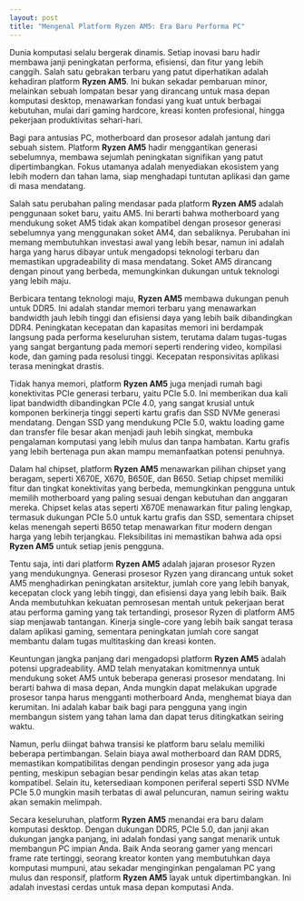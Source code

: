 ```yaml
---
layout: post
title: "Mengenal Platform Ryzen AM5: Era Baru Performa PC"
---
```


Dunia komputasi selalu bergerak dinamis. Setiap inovasi baru hadir membawa janji peningkatan performa, efisiensi, dan fitur yang lebih canggih. Salah satu gebrakan terbaru yang patut diperhatikan adalah kehadiran platform **Ryzen AM5**. Ini bukan sekadar pembaruan minor, melainkan sebuah lompatan besar yang dirancang untuk masa depan komputasi desktop, menawarkan fondasi yang kuat untuk berbagai kebutuhan, mulai dari gaming hardcore, kreasi konten profesional, hingga pekerjaan produktivitas sehari-hari.

Bagi para antusias PC, motherboard dan prosesor adalah jantung dari sebuah sistem. Platform **Ryzen AM5** hadir menggantikan generasi sebelumnya, membawa sejumlah peningkatan signifikan yang patut dipertimbangkan. Fokus utamanya adalah menyediakan ekosistem yang lebih modern dan tahan lama, siap menghadapi tuntutan aplikasi dan game di masa mendatang.

Salah satu perubahan paling mendasar pada platform **Ryzen AM5** adalah penggunaan soket baru, yaitu AM5. Ini berarti bahwa motherboard yang mendukung soket AM5 tidak akan kompatibel dengan prosesor generasi sebelumnya yang menggunakan soket AM4, dan sebaliknya. Perubahan ini memang membutuhkan investasi awal yang lebih besar, namun ini adalah harga yang harus dibayar untuk mengadopsi teknologi terbaru dan memastikan upgradeability di masa mendatang. Soket AM5 dirancang dengan pinout yang berbeda, memungkinkan dukungan untuk teknologi yang lebih maju.

Berbicara tentang teknologi maju, **Ryzen AM5** membawa dukungan penuh untuk DDR5. Ini adalah standar memori terbaru yang menawarkan bandwidth jauh lebih tinggi dan efisiensi daya yang lebih baik dibandingkan DDR4. Peningkatan kecepatan dan kapasitas memori ini berdampak langsung pada performa keseluruhan sistem, terutama dalam tugas-tugas yang sangat bergantung pada memori seperti rendering video, kompilasi kode, dan gaming pada resolusi tinggi. Kecepatan responsivitas aplikasi terasa meningkat drastis.

Tidak hanya memori, platform **Ryzen AM5** juga menjadi rumah bagi konektivitas PCIe generasi terbaru, yaitu PCIe 5.0. Ini memberikan dua kali lipat bandwidth dibandingkan PCIe 4.0, yang sangat krusial untuk komponen berkinerja tinggi seperti kartu grafis dan SSD NVMe generasi mendatang. Dengan SSD yang mendukung PCIe 5.0, waktu loading game dan transfer file besar akan menjadi jauh lebih singkat, membuka pengalaman komputasi yang lebih mulus dan tanpa hambatan. Kartu grafis yang lebih bertenaga pun akan mampu memanfaatkan potensi penuhnya.

Dalam hal chipset, platform **Ryzen AM5** menawarkan pilihan chipset yang beragam, seperti X670E, X670, B650E, dan B650. Setiap chipset memiliki fitur dan tingkat konektivitas yang berbeda, memungkinkan pengguna untuk memilih motherboard yang paling sesuai dengan kebutuhan dan anggaran mereka. Chipset kelas atas seperti X670E menawarkan fitur paling lengkap, termasuk dukungan PCIe 5.0 untuk kartu grafis dan SSD, sementara chipset kelas menengah seperti B650 tetap menawarkan fitur modern dengan harga yang lebih terjangkau. Fleksibilitas ini memastikan bahwa ada opsi **Ryzen AM5** untuk setiap jenis pengguna.

Tentu saja, inti dari platform **Ryzen AM5** adalah jajaran prosesor Ryzen yang mendukungnya. Generasi prosesor Ryzen yang dirancang untuk soket AM5 menghadirkan peningkatan arsitektur, jumlah core yang lebih banyak, kecepatan clock yang lebih tinggi, dan efisiensi daya yang lebih baik. Baik Anda membutuhkan kekuatan pemrosesan mentah untuk pekerjaan berat atau performa gaming yang tak tertandingi, prosesor Ryzen di platform AM5 siap menjawab tantangan. Kinerja single-core yang lebih baik sangat terasa dalam aplikasi gaming, sementara peningkatan jumlah core sangat membantu dalam tugas multitasking dan kreasi konten.

Keuntungan jangka panjang dari mengadopsi platform **Ryzen AM5** adalah potensi upgradeability. AMD telah menyatakan komitmennya untuk mendukung soket AM5 untuk beberapa generasi prosesor mendatang. Ini berarti bahwa di masa depan, Anda mungkin dapat melakukan upgrade prosesor tanpa harus mengganti motherboard Anda, menghemat biaya dan kerumitan. Ini adalah kabar baik bagi para pengguna yang ingin membangun sistem yang tahan lama dan dapat terus ditingkatkan seiring waktu.

Namun, perlu diingat bahwa transisi ke platform baru selalu memiliki beberapa pertimbangan. Selain biaya awal motherboard dan RAM DDR5, memastikan kompatibilitas dengan pendingin prosesor yang ada juga penting, meskipun sebagian besar pendingin kelas atas akan tetap kompatibel. Selain itu, ketersediaan komponen periferal seperti SSD NVMe PCIe 5.0 mungkin masih terbatas di awal peluncuran, namun seiring waktu akan semakin melimpah.

Secara keseluruhan, platform **Ryzen AM5** menandai era baru dalam komputasi desktop. Dengan dukungan DDR5, PCIe 5.0, dan janji akan dukungan jangka panjang, ini adalah fondasi yang sangat menarik untuk membangun PC impian Anda. Baik Anda seorang gamer yang mencari frame rate tertinggi, seorang kreator konten yang membutuhkan daya komputasi mumpuni, atau sekadar menginginkan pengalaman PC yang mulus dan responsif, platform **Ryzen AM5** layak untuk dipertimbangkan. Ini adalah investasi cerdas untuk masa depan komputasi Anda.
